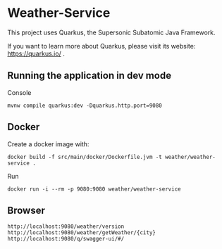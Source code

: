 # Weather-Service

This project uses Quarkus, the Supersonic Subatomic Java Framework.

If you want to learn more about Quarkus, please visit its website: https://quarkus.io/ .

## Running the application in dev mode

Console
```
mvnw compile quarkus:dev -Dquarkus.http.port=9080
```

## Docker

Create a docker image with:

```
docker build -f src/main/docker/Dockerfile.jvm -t weather/weather-service .
```

Run
```
docker run -i --rm -p 9080:9080 weather/weather-service
```

## Browser
```
http://localhost:9080/weather/version
http://localhost:9080/weather/getWeather/{city}
http://localhost:9080/q/swagger-ui/#/
```

